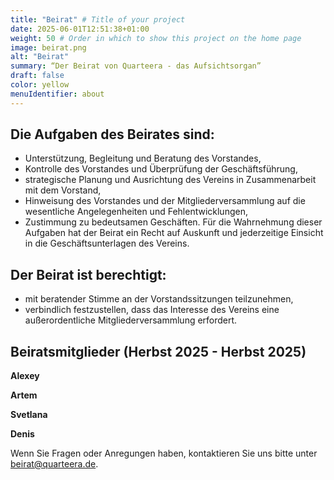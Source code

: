 ```yaml
---
title: "Beirat" # Title of your project
date: 2025-06-01T12:51:38+01:00
weight: 50 # Order in which to show this project on the home page
image: beirat.png
alt: "Beirat"
summary: “Der Beirat von Quarteera - das Aufsichtsorgan”
draft: false
color: yellow
menuIdentifier: about
---
```


## Die Aufgaben des Beirates sind:
- Unterstützung, Begleitung und Beratung des Vorstandes,
- Kontrolle des Vorstandes und Überprüfung der Geschäftsführung,
- strategische Planung und Ausrichtung des Vereins in Zusammenarbeit mit dem Vorstand,
- Hinweisung des Vorstandes und der Mitgliederversammlung auf die wesentliche  Angelegenheiten und Fehlentwicklungen,
- Zustimmung zu bedeutsamen Geschäften.  Für die Wahrnehmung dieser Aufgaben hat der Beirat ein Recht auf Auskunft und jederzeitige  Einsicht in die Geschäftsunterlagen des Vereins.

## Der Beirat ist berechtigt:
- mit beratender Stimme an der Vorstandssitzungen teilzunehmen,
- verbindlich festzustellen, dass das Interesse des Vereins eine außerordentliche Mitgliederversammlung erfordert.
                                                                                                                  

## Beiratsmitglieder (Herbst 2025 - Herbst 2025)

**Alexey**

**Artem**

**Svetlana**

**Denis**


Wenn Sie Fragen oder Anregungen haben, kontaktieren Sie uns bitte unter [beirat@quarteera.de](mailto:beirat@quarteera.de). 
